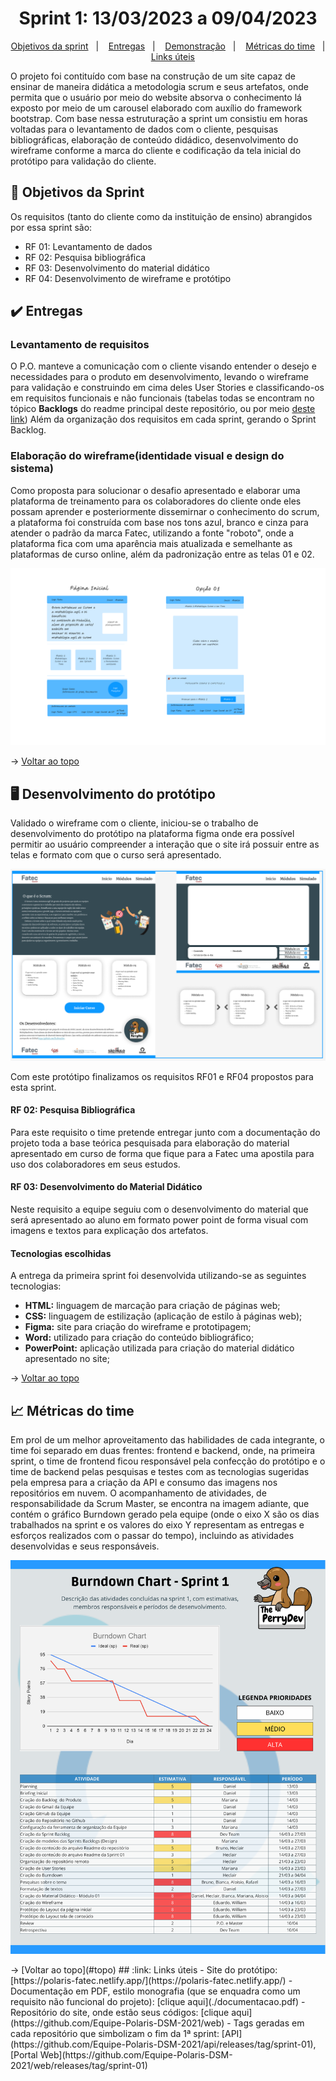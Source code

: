 <span id="topo">

<h1 align="center">Sprint 1: 13/03/2023 a 09/04/2023</h1>

<p align="center">
    <a href="#objetivos">Objetivos da sprint</a> &nbsp |&nbsp &nbsp
    <a href="#entregas">Entregas</a> &nbsp |&nbsp &nbsp
    <a href="#prototipo">Demonstração</a> &nbsp |&nbsp &nbsp 
    <a href="#metricas">Métricas do time</a> &nbsp |&nbsp &nbsp
    <a href="#links">Links úteis</a>
</p>

O projeto foi contituído com base na construção de um site capaz de ensinar de maneira didática a metodologia scrum e seus artefatos, onde permita que o usuário por meio do website absorva o conhecimento lá exposto por meio de um carousel elaborado com auxílio do framework bootstrap. Com base nessa estruturação a sprint um consistiu em horas voltadas para o levantamento de dados com o cliente, pesquisas bibliográficas, elaboração de conteúdo didádico, desenvolvimento do wireframe conforme a marca do cliente e codificação da tela inicial do protótipo para validação do cliente.

<span id="objetivos">
    
## :dart: Objetivos da Sprint
Os requisitos (tanto do cliente como da instituição de ensino) abrangidos por essa sprint são:
- RF 01: Levantamento de dados
- RF 02: Pesquisa bibliográfica
- RF 03: Desenvolvimento do material didático
- RF 04: Desenvolvimento de wireframe e protótipo

<span id="entregas">
        
## :heavy_check_mark: Entregas

### Levantamento de requisitos

O P.O. manteve a comunicação com o cliente visando entender o desejo e necessidades para o produto em desenvolvimento, levando o wireframe para validação e construindo em cima deles User Stories e classificando-os em requisitos funcionais e não funcionais (tabelas todas se encontram no tópico **Backlogs** do readme principal deste repositório, ou por meio [deste link](https://github.com/ThePerryDev/docs/tree/main)) Além da organização dos requisitos em cada sprint, gerando o Sprint Backlog.

### Elaboração do wireframe(identidade visual e design do sistema)

Como proposta para solucionar o desafio apresentado e elaborar uma plataforma de treinamento para os colaboradores do cliente onde eles possam aprender e posteriormente dissemirnar o conhecimento do scrum, a plataforma foi construída com base nos tons azul, branco e cinza para atender o padrão da marca Fatec, utilizando a fonte "roboto", onde a plataforma fica com uma aparência mais atualizada e semelhante as plataformas de curso online, além da padronização entre as telas 01 e 02.

<p align="center"><img src="./wireframe.png" /><p>

→ [Voltar ao topo](#topo)

<span id="prototipo">
    
## :desktop_computer: Desenvolvimento do protótipo
Validado o wireframe com o cliente, iniciou-se o trabalho de desenvolvimento do protótipo na plataforma figma onde era possível permitir ao usuário compreender a interação que o site irá possuir entre as telas e formato com que o curso será apresentado.
    
<p align="center"><img src="./prototipo.png" /></p>
    
Com este protótipo finalizamos os requisitos RF01 e RF04 propostos para esta sprint.

#### RF 02: Pesquisa Bibliográfica

Para este requisito o time pretende entregar junto com a documentação do projeto toda a base teórica pesquisada para elaboração do material apresentado em curso de forma que fique para a Fatec uma apostila para uso dos colaboradores em seus estudos.

#### RF 03: Desenvolvimento do Material Didático

Neste requisito a equipe seguiu com o desenvolvimento do material que será apresentado ao aluno em formato power point de forma visual com imagens e textos para explicação dos artefatos.

#### Tecnologias escolhidas

A entrega da primeira sprint foi desenvolvida utilizando-se as seguintes tecnologias:

- **HTML:** linguagem de marcação para criação de páginas web;
- **CSS:** linguagem de estilização (aplicação de estilo à páginas web);
- **Figma:** site para criação do wireframe e prototipagem;
- **Word:** utilizado para criação do conteúdo bibliográfico;
- **PowerPoint:** aplicação utilizada para criação do material didático apresentado no site;
    
→ [Voltar ao topo](#topo)
    
<span id="metricas">
    
## :chart_with_upwards_trend: Métricas do time
Em prol de um melhor aproveitamento das habilidades de cada integrante, o time foi separado em duas frentes: frontend e backend, onde, na primeira sprint, o time de frontend ficou responsável pela confecção do protótipo e o time de backend pelas pesquisas e testes com as tecnologias sugeridas pela empresa para a criação da API e consumo das imagens nos repositórios em nuvem. O acompanhamento de atividades, de responsabilidade da Scrum Master, se encontra na imagem adiante, que contém o gráfico Burndown gerado pela equipe (onde o eixo X são os dias trabalhados na sprint e os valores do eixo Y representam as entregas e esforços realizados com o passar do tempo), incluindo as atividades desenvolvidas e seus responsáveis.

   <!--> 
<p align="center"><img src="./burndown.png" /></p>
    
→ [Voltar ao topo](#topo)
    
<span id="links">
    
## :link: Links úteis

- Site do protótipo: [https://polaris-fatec.netlify.app/](https://polaris-fatec.netlify.app/)
- Documentação em PDF, estilo monografia (que se enquadra como um requisito não funcional do projeto): [clique aqui](./documentacao.pdf)
- Repositório do site, onde estão seus códigos: [clique aqui](https://github.com/Equipe-Polaris-DSM-2021/web)
- Tags geradas em cada repositório que simbolizam o fim da 1ª sprint: [API](https://github.com/Equipe-Polaris-DSM-2021/api/releases/tag/sprint-01), [Portal Web](https://github.com/Equipe-Polaris-DSM-2021/web/releases/tag/sprint-01)
